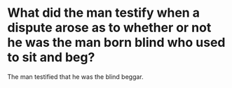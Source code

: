 # What did the man testify when a dispute arose as to whether or not he was the man born blind who used to sit and beg?

The man testified that he was the blind beggar.
